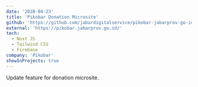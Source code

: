 ```yaml
---
date: '2020-04-23'
title: 'Pikobar Donation Microsite'
github: 'https://github.com/jabardigitalservice/pikobar-jabarprov-go-id'
external: 'https://pikobar.jabarprov.go.id/'
tech:
  - Nuxt JS
  - Tailwind CSS
  - Firebase
company: 'Pikobar'
showInProjects: true
---
```


Update feature for donation microsite.

